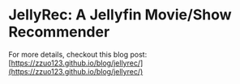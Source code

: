 # JellyRec: A Jellyfin Movie/Show Recommender

For more details, checkout this blog post: [https://zzuo123.github.io/blog/jellyrec/](https://zzuo123.github.io/blog/jellyrec/)
